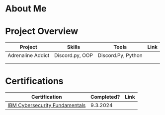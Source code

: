 # About Me

# Project Overview 
|     Project     |                 Skills                |     Tools       |      Link       |
| --------------- | ------------------------------------- | --------------- | --------------- |
|Adrenaline Addict|Discord.py, OOP|Discord.Py, Python| |
|                 |                                       |                 |                 |
|                 |                                       |                 |                 |


# Certifications 
|     Certification     |               Completed?               |     Link       |
| --------------------  | -------------------------------------- | ---------------| 
| [IBM Cybersecurity Fundamentals](https://www.ibm.com/training/badge/cybersecurity-fundamentals)   |               9.3.2024         |            | 

